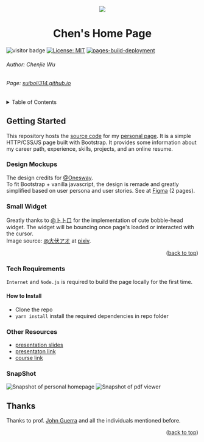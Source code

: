 <!-- PROJECT LOGO -->
<a name="readme-top"></a>
<div align="center">
<img src="./docs/assets/images/favicon.png">
<h1 align="center">Chen's Home Page</h1>
</div>

![visitor badge](https://visitor-badge.laobi.icu/badge?page_id=suiboli314.suiboli314.github.io)
[![License: MIT](https://img.shields.io/badge/License-MIT-yellow.svg)](./LICENSE)
[![pages-build-deployment](https://github.com/suiboli314/suiboli314.github.io/actions/workflows/pages/pages-build-deployment/badge.svg)](https://github.com/suiboli314/suiboli314.github.io/actions/workflows/pages/pages-build-deployment)

###### Author: Chenjie Wu

###### Page: [suiboli314.github.io](https://suiboli314.github.io)

<!-- TABLE OF CONTENTS -->
<details>
  <summary>Table of Contents</summary>
  <ul>
    <li><a href="#getting-started">Getting Started</a></li>
    <li><a href="#desgin-mockups">Desgin Mockups</a></li>
    <li><a href="#small-widget">Small Widget</a></li>
    <li><a href="#snapshot">SnapShot</a></li>
    <li><a href="#tech-requirements">Tech Requirements</a></li>
        <ul>
            <li><a href="#how-to-install">How to Instal</a></li>
        </ul>
    <li><a href="#snapshot">SnapShot</a></li>
    <li><a href="#thanks">Thanks</a></li>
  </ul>
</details>

## Getting Started

This repository hosts the [source code](./docs/index.html) for my [personal page](https://suiboli314.github.io).
It is a simple HTTP/CSS/JS page built with Bootstrap.
It provides some information about my career path,
experience, skills, projects, and an online resume.

### Design Mockups

The design credits for [@Onesway](https://www.onesway.design).<br>
To fit Bootstrap + vanilla javascript,
the design is remade and greatly simplified based on user persona and user stories.
See at [Figma](https://www.figma.com/file/uysordBubbygqyatIBVYRN/Untitled?node-id=0%3A1) (2 pages).<br>

### Small Widget

Greatly thanks to [@卜卜口](https://github.com/itorr/sakana) for the implementation of cute bobble-head widget.
The widget will be bouncing once page's loaded or interacted with the cursor.<br>
Image source:  [@大伏アオ](https://twitter.com/blue00f4) at [pixiv](https://pixiv.me/aoiroblue1340).
<p align="right">(<a href="#readme-top">back to top</a>)</p>

### Tech Requirements

`Internet` and `Node.js` is required to build the page locally for the first time.

#### How to Install

- Clone the repo
- `yarn install` install the required dependencies in repo folder

### Other Resources
- [presentation slides](./docs/assets/resources/Personal%20Homepage%20Presentation.pdf)
- [presentaton link](https://vimeo.com/754278032)
- [course link](https://johnguerra.co/classes/webDevelopment_fall_2022/)

### SnapShot

![Snapshot of personal homepage](./docs/assets/images/snapshot-homepage.jpeg)
![Snapshot of pdf viewer](./docs/assets/images/snapshoot-pdf-viewer.jpeg)

## Thanks

Thanks to prof. [John Guerra](https://johnguerra.co) and all the individuals mentioned before.<br>

<p align="right">(<a href="#readme-top">back to top</a>)</p>
